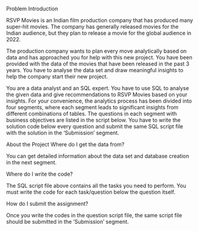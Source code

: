 Problem Introduction


RSVP Movies is an Indian film production company that has produced many super-hit movies. The company has generally released movies for the Indian audience, but they plan to release a movie for the global audience in 2022.

 

The production company wants to plan every move analytically based on data and has approached you for help with this new project. You have been provided with the data of the movies that have been released in the past 3 years. You have to analyse the data set and draw meaningful insights to help the company start their new project.

 

You are a data analyst and an SQL expert. You have to use SQL to analyse the given data and give recommendations to RSVP Movies based on your insights. For your convenience, the analytics process has been divided into four segments, where each segment leads to significant insights from different combinations of tables. The questions in each segment with business objectives are listed in the script below. You have to write the solution code below every question and submit the same SQL script file with the solution in the ‘Submission’ segment.



About the Project
Where do I get the data from?

You can get detailed information about the data set and database creation in the next segment.

 

Where do I write the code?

The SQL script file above contains all the tasks you need to perform. You must write the code for each task/question below the question itself.

 

How do I submit the assignment?

Once you write the codes in the question script file, the same script file should be submitted in the ‘Submission’ segment.
